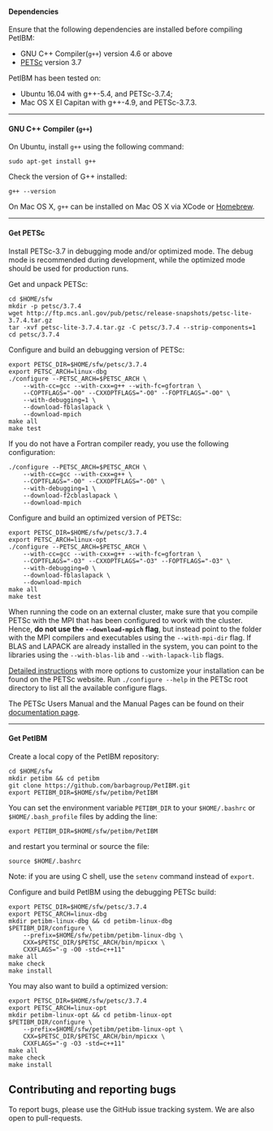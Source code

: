 #### Dependencies

Ensure that the following dependencies are installed before compiling PetIBM:

* GNU C++ Compiler(`g++`) version 4.6 or above
* [PETSc](http://www.mcs.anl.gov/petsc/) version 3.7

PetIBM has been tested on:
* Ubuntu 16.04 with g++-5.4, and PETSc-3.7.4;
* Mac OS X El Capitan with g++-4.9, and PETSc-3.7.3.

---

#### GNU C++ Compiler (`g++`)

On Ubuntu, install `g++` using the following command:

    sudo apt-get install g++

Check the version of G++ installed:

    g++ --version

On Mac OS X, `g++` can be installed on Mac OS X via XCode or [Homebrew](brew.sh).

---

#### Get PETSc

Install PETSc-3.7 in debugging mode and/or optimized mode.
The debug mode is recommended during development, while the optimized mode should be used for production runs.

Get and unpack PETSc:

    cd $HOME/sfw
    mkdir -p petsc/3.7.4
    wget http://ftp.mcs.anl.gov/pub/petsc/release-snapshots/petsc-lite-3.7.4.tar.gz
    tar -xvf petsc-lite-3.7.4.tar.gz -C petsc/3.7.4 --strip-components=1
    cd petsc/3.7.4

Configure and build an debugging version of PETSc:

    export PETSC_DIR=$HOME/sfw/petsc/3.7.4
    export PETSC_ARCH=linux-dbg
    ./configure --PETSC_ARCH=$PETSC_ARCH \
        --with-cc=gcc --with-cxx=g++ --with-fc=gfortran \
        --COPTFLAGS="-O0" --CXXOPTFLAGS="-O0" --FOPTFLAGS="-O0" \
        --with-debugging=1 \
        --download-fblaslapack \
        --download-mpich
    make all
    make test

If you do not have a Fortran compiler ready, you use the following configuration:

    ./configure --PETSC_ARCH=$PETSC_ARCH \
        --with-cc=gcc --with-cxx=g++ \
        --COPTFLAGS="-O0" --CXXOPTFLAGS="-O0" \
        --with-debugging=1 \
        --download-f2cblaslapack \
        --download-mpich

Configure and build an optimized version of PETSc:

    export PETSC_DIR=$HOME/sfw/petsc/3.7.4
    export PETSC_ARCH=linux-opt
    ./configure --PETSC_ARCH=$PETSC_ARCH \
        --with-cc=gcc --with-cxx=g++ --with-fc=gfortran \
        --COPTFLAGS="-O3" --CXXOPTFLAGS="-O3" --FOPTFLAGS="-O3" \
        --with-debugging=0 \
        --download-fblaslapack \
        --download-mpich
    make all
    make test

When running the code on an external cluster, make sure that you compile PETSc with the MPI that has been configured to work with the cluster. Hence, **do not use the `--download-mpich` flag**, but instead point to the folder with the MPI compilers and executables using the `--with-mpi-dir` flag. If BLAS and LAPACK are already installed in the system, you can point to the libraries using the `--with-blas-lib` and `--with-lapack-lib` flags.

[Detailed instructions](http://www.mcs.anl.gov/petsc/documentation/installation.html) with more options to customize your installation can be found on the PETSc website. Run `./configure --help` in the PETSc root directory to list all the available configure flags.

The PETSc Users Manual and the Manual Pages can be found on their
[documentation page](http://www.mcs.anl.gov/petsc/documentation/index.html).

---

#### Get PetIBM

Create a local copy of the PetIBM repository:

    cd $HOME/sfw
    mkdir petibm && cd petibm
    git clone https://github.com/barbagroup/PetIBM.git
    export PETIBM_DIR=$HOME/sfw/petibm/PetIBM

You can set the environment variable `PETIBM_DIR` to your `$HOME/.bashrc` or `$HOME/.bash_profile` files by adding the line:

    export PETIBM_DIR=$HOME/sfw/petibm/PetIBM

and restart you terminal or  source the file:

    source $HOME/.bashrc

Note: if you are using C shell, use the `setenv` command instead of `export`.

Configure and build PetIBM using the debugging PETSc build:

    export PETSC_DIR=$HOME/sfw/petsc/3.7.4
    export PETSC_ARCH=linux-dbg
    mkdir petibm-linux-dbg && cd petibm-linux-dbg
    $PETIBM_DIR/configure \
        --prefix=$HOME/sfw/petibm/petibm-linux-dbg \
        CXX=$PETSC_DIR/$PETSC_ARCH/bin/mpicxx \
        CXXFLAGS="-g -O0 -std=c++11"
    make all
    make check
    make install

You may also want to build a optimized version:

    export PETSC_DIR=$HOME/sfw/petsc/3.7.4
    export PETSC_ARCH=linux-opt
    mkdir petibm-linux-opt && cd petibm-linux-opt
    $PETIBM_DIR/configure \
        --prefix=$HOME/sfw/petibm/petibm-linux-opt \
        CXX=$PETSC_DIR/$PETSC_ARCH/bin/mpicxx \
        CXXFLAGS="-g -O3 -std=c++11"
    make all
    make check
    make install


## Contributing and reporting bugs

To report bugs, please use the GitHub issue tracking system.
We are also open to pull-requests.
